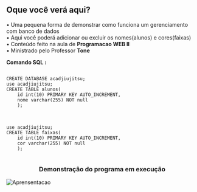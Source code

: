 <h2> Oque você verá aqui? </h2>

• Uma pequena forma de demonstrar como funciona um gerenciamento com banco de dados </b><br>
• Aqui você poderá adicionar ou excluir os nomes(alunos) e cores(faixas) </b><br>
• Conteúdo feito na aula de <b>Programacao WEB II </b><br>
• Ministrado pelo  Professor <b> Tone </b><br>


**Comando SQL :**
<pre>
<code>
CREATE DATABASE acadjiujitsu;
use acadjiujitsu;
CREATE TABLE alunos(
    id int(10) PRIMARY KEY AUTO_INCREMENT,
    nome varchar(255) NOT null
    );
    </code>
    
<code>
use acadjiujitsu;
CREATE TABLE faixas(
    id int(10) PRIMARY KEY AUTO_INCREMENT,
    cor varchar(255) NOT null
    );
    </code>
</pre>

<h3 align="center"> Demonstração do programa em execução </h3>

 ![Aprensentacao](https://user-images.githubusercontent.com/68366424/99887882-db9fe280-2c26-11eb-9743-f13b5df32b65.gif)

